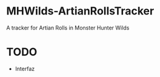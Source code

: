 # MHWilds-ArtianRollsTracker

A tracker for Artian Rolls in Monster Hunter Wilds

# TODO

- Interfaz
